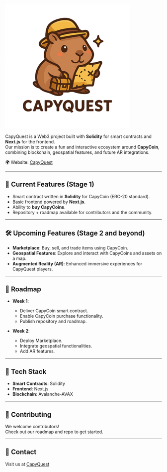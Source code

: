 <p align="left">
  <img height="400" src="./capy-quest-app/src/assets/capyquest.png" alt="CapyQuest Logo"/>
</p>

CapyQuest is a Web3 project built with **Solidity** for smart contracts and **Next.js** for the frontend.  
Our mission is to create a fun and interactive ecosystem around **CapyCoin**, combining blockchain, geospatial features, and future AR integrations.  

🌍 Website: [CapyQuest](https://capyquest.com)

---

## 🚀 Current Features (Stage 1)
- Smart contract written in **Solidity** for CapyCoin (ERC-20 standard).  
- Basic frontend powered by **Next.js**.  
- Ability to **buy CapyCoins**.  
- Repository + roadmap available for contributors and the community.  

---

## 🛠 Upcoming Features (Stage 2 and beyond)
- **Marketplace**: Buy, sell, and trade items using CapyCoin.  
- **Geospatial Features**: Explore and interact with CapyCoins and assets on a map.  
- **Augmented Reality (AR)**: Enhanced immersive experiences for CapyQuest players.  

---

## 📌 Roadmap
- **Week 1**:  
  - Deliver CapyCoin smart contract.  
  - Enable CapyCoin purchase functionality.  
  - Publish repository and roadmap.  

- **Week 2**:  
  - Deploy Marketplace.  
  - Integrate geospatial functionalities.  
  - Add AR features.  

---

## 📂 Tech Stack
- **Smart Contracts**: Solidity  
- **Frontend**: Next.js  
- **Blockchain**: Avalanche-AVAX  

---

## 🤝 Contributing
We welcome contributors!  
Check out our roadmap and repo to get started.  

---

## 📧 Contact
Visit us at [CapyQuest](https://capyquest.com)  